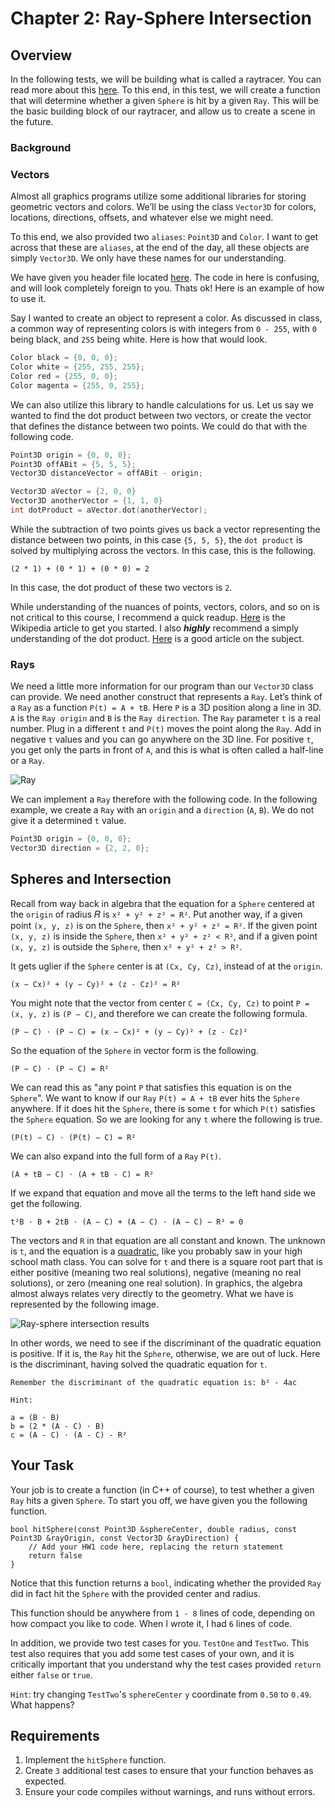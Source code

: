 # Chapter 2: Ray-Sphere Intersection

## Overview

In the following tests, we will be building what is called a raytracer. You can read more about this [here](../README.md). To this end, in this test, we will create a function that will determine whether a given `Sphere` is hit by a given `Ray`. This will be the basic building block of our raytracer, and allow us to create a scene in the future.

### Background

### Vectors

Almost all graphics programs utilize some additional libraries for storing geometric vectors and colors. We’ll be using the class `Vector3D` for colors, locations, directions, offsets, and whatever else we might need.

To this end, we also provided two `aliases`: `Point3D` and `Color`. I want to get across that these are `aliases`, at the end of the day, all these objects are simply `Vector3D`. We only have these names for our understanding.

We have given you header file located [here](./Vector3D/Vector3D.h). The code in here is confusing, and will look completely foreign to you. Thats ok! Here is an example of how to use it.

Say I wanted to create an object to represent a color. As discussed in class, a common way of representing colors is with integers from `0 - 255`, with `0` being black, and `255` being white. Here is how that would look.

```c++
Color black = {0, 0, 0};
Color white = {255, 255, 255};
Color red = {255, 0, 0};
Color magenta = {255, 0, 255};
```

We can also utilize this library to handle calculations for us. Let us say we wanted to find the dot product between two vectors, or create the vector that defines the distance between two points. We could do that with the following code.

```c++
Point3D origin = {0, 0, 0};
Point3D offABit = {5, 5, 5};
Vector3D distanceVector = offABit - origin;

Vector3D aVector = {2, 0, 0}
Vector3D anotherVector = {1, 1, 0}
int dotProduct = aVector.dot(anotherVector);
```

While the subtraction of two points gives us back a vector representing the distance between two points, in this case `{5, 5, 5}`, the `dot product` is solved by multiplying across the vectors. In this case, this is the following.

```
(2 * 1) + (0 * 1) + (0 * 0) = 2
```

In this case, the dot product of these two vectors is `2`.

While understanding of the nuances of points, vectors, colors, and so on is not critical to this course, I recommend a quick readup. [Here](https://en.wikipedia.org/wiki/Euclidean_vector) is the Wikipedia article to get you started. I also ***highly*** recommend a simply understanding of the dot product. [Here](https://betterexplained.com/articles/vector-calculus-understanding-the-dot-product/) is a good article on the subject.

### Rays

We need a little more information for our program than our `Vector3D` class can provide. We need another construct that represents a `Ray`. Let’s think of a `Ray` as a function `P(t) = A + tB`. Here `P` is a 3D position along a line in 3D. `A` is the `Ray origin` and `B` is the `Ray direction`. The `Ray` parameter `t` is a real number. Plug in a different `t` and `P(t)` moves the point along the `Ray`. Add in negative `t` values and you can go anywhere on the 3D line. For positive `t`, you get only the parts in front of `A`, and this is what is often called a half-line or a `Ray`.

![Ray](https://raytracing.github.io/images/fig-1.02-lerp.jpg)

We can implement a `Ray` therefore with the following code. In the following example, we create a `Ray` with an `origin` and a `direction` (`A`, `B`). We do not give it a determined `t` value.

```c++
Point3D origin = {0, 0, 0};
Vector3D direction = {2, 2, 0};
```

## Spheres and Intersection

Recall from way back in algebra that the equation for a `Sphere` centered at the `origin` of radius 𝑅 is `x² + y² + z² = R²`. Put another way, if a given point `(x, y, z)` is on the `Sphere`, then `x² + y² + z² = R²`. If the given point `(x, y, z)` is inside the `Sphere`, then `x² + y² + z² < R²`, and if a given point `(x, y, z)` is outside the `Sphere`, then `x² + y² + z² > R²`.

It gets uglier if the `Sphere` center is at `(Cx, Cy, Cz)`, instead of at the `origin`.

```
(x − Cx)² + (y − Cy)² + (z - Cz)² = R²
```

You might note that the vector from center `C = (Cx, Cy, Cz)` to point `P = (x, y, z)` is `(P − C)`, and therefore we can create the following formula.

```
(P − C) ⋅ (P − C) = (x − Cx)² + (y − Cy)² + (z - Cz)²
```

So the equation of the `Sphere` in vector form is the following.

```
(P − C) ⋅ (P − C) = R²
```

We can read this as "any point `P` that satisfies this equation is on the `Sphere`". We want to know if our `Ray` `P(t) = A + tB` ever hits the `Sphere` anywhere. If it does hit the `Sphere`, there is some `t` for which `P(t)` satisfies the `Sphere` equation. So we are looking for any `t` where the following is true.

```
(P(t) − C) ⋅ (P(t) − C) = R²
```

We can also expand into the full form of a `Ray` `P(t)`.

```
(A + tB − C) ⋅ (A + tB - C) = R²
```

If we expand that equation and move all the terms to the left hand side we get the following.

```
t²B ⋅ B + 2tB ⋅ (A − C) + (A − C) ⋅ (A − C) − R² = 0
```

The vectors and `R` in that equation are all constant and known. The unknown is `t`, and the equation is a [quadratic](https://en.wikipedia.org/wiki/Quadratic_formula), like you probably saw in your high school math class. You can solve for `t` and there is a square root part that is either positive (meaning two real solutions), negative (meaning no real solutions), or zero (meaning one real solution). In graphics, the algebra almost always relates very directly to the geometry. What we have is represented by the following image.

![Ray-sphere intersection results](https://raytracing.github.io/images/fig-1.05-ray-sphere.jpg)

In other words, we need to see if the discriminant of the quadratic equation is positive. If it is, the `Ray` hit the `Sphere`, otherwise, we are out of luck. Here is the discriminant, having solved the quadratic equation for `t`.

```
Remember the discriminant of the quadratic equation is: b² - 4ac

Hint:

a = (B ⋅ B)
b = (2 * (A - C) ⋅ B)
c = (A - C) ⋅ (A - C) - R²
```

## Your Task

Your job is to create a function (in C++ of course), to test whether a given `Ray` hits a given `Sphere`. To start you off, we have given you the following function.

```
bool hitSphere(const Point3D &sphereCenter, double radius, const Point3D &rayOrigin, const Vector3D &rayDirection) {
    // Add your HW1 code here, replacing the return statement
    return false
}
```

Notice that this function returns a `bool`, indicating whether the provided `Ray` did in fact hit the `Sphere` with the provided center and radius.

This function should be anywhere from `1 - 8` lines of code, depending on how compact you like to code. When I wrote it, I had `6` lines of code.

In addition, we provide two test cases for you. `TestOne` and `TestTwo`. This test also requires that you add some test cases of your own, and it is critically important that you understand why the test cases provided `return` either `false` or `true`.

`Hint`: try changing `TestTwo`'s `sphereCenter` `y` coordinate from `0.50` to `0.49`. What happens?

## Requirements

1. Implement the `hitSphere` function.
2. Create `3` additional test cases to ensure that your function behaves as expected.
3. Ensure your code compiles without warnings, and runs without errors.
